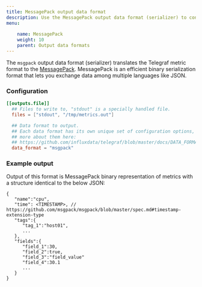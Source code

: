 ```yaml
---
title: MessagePack output data format
description: Use the MessagePack output data format (serializer) to convert Telegraf metrics into MessagePack format.
menu:
  
    name: MessagePack
    weight: 10
    parent: Output data formats
---
```


The `msgpack` output data format (serializer) translates the Telegraf metric format to the [MessagePack](https://msgpack.org/). MessagePack is an efficient binary serialization format that lets you exchange data among multiple languages like JSON.

### Configuration

```toml
[[outputs.file]]
  ## Files to write to, "stdout" is a specially handled file.
  files = ["stdout", "/tmp/metrics.out"]

  ## Data format to output.
  ## Each data format has its own unique set of configuration options, read
  ## more about them here:
  ## https://github.com/influxdata/telegraf/blob/master/docs/DATA_FORMATS_OUTPUT.md
  data_format = "msgpack"
```


### Example output

Output of this format is MessagePack binary representation of metrics with a structure identical to the below JSON:

```
{
   "name":"cpu",
   "time": <TIMESTAMP>, // https://github.com/msgpack/msgpack/blob/master/spec.md#timestamp-extension-type
   "tags":{
      "tag_1":"host01",
      ...
   },
   "fields":{
      "field_1":30,
      "field_2":true,
      "field_3":"field_value"
      "field_4":30.1
      ...
   }
}
```
